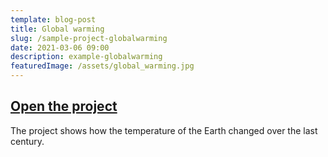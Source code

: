 ```yaml
---
template: blog-post
title: Global warming
slug: /sample-project-globalwarming
date: 2021-03-06 09:00
description: example-globalwarming
featuredImage: /assets/global_warming.jpg
---
```


## [Open the project](https://jaafreitas.github.io/scratch-dataviewer/?project_url=/scratch/GlobalWarming.sb3)

The project shows how the temperature of the Earth changed over the last century.



